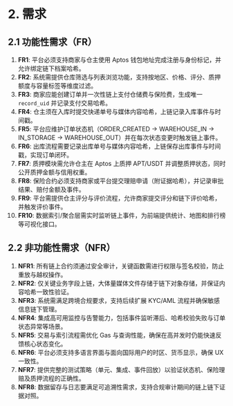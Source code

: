 # 2. 需求

## 2.1 功能性需求（FR）
1. **FR1**: 平台必须支持商家与仓主使用 Aptos 钱包地址完成注册与身份标记，并允许绑定链下档案哈希。
2. **FR2**: 系统需提供仓库筛选与列表浏览功能，支持按地区、价格、评分、质押额度与容量标签等维度过滤。
3. **FR3**: 商家应能创建订单并一次性链上支付仓储费与保险费，生成唯一 `record_uid` 并记录支付交易哈希。
4. **FR4**: 仓主须在入库时提交快递单号与媒体内容哈希，上链记录入库事件与时间戳。
5. **FR5**: 平台应维护订单状态机（ORDER_CREATED → WAREHOUSE_IN → IN_STORAGE → WAREHOUSE_OUT）并在每次状态变更时触发链上事件。
6. **FR6**: 出库流程需要记录出库单号与媒体内容哈希，上链保存出库事件与时间戳，实现订单闭环。
7. **FR7**: 质押模块需允许仓主在 Aptos 上质押 APT/USDT 并调整质押状态，同时公开质押金额与信用权重。
8. **FR8**: 保险合约必须支持商家或平台提交理赔申请（附证据哈希），并记录审批结果、赔付金额及事件。
9. **FR9**: 平台需提供仓主评分与评价流程，允许商家提交评分和链下评价哈希，并触发评价事件。
10. **FR10**: 数据索引/聚合层需实时监听链上事件，为前端提供统计、地图和排行榜等可视化接口。

## 2.2 非功能性需求（NFR）
1. **NFR1**: 所有链上合约须通过安全审计，关键函数需进行权限与签名校验，防止重放与越权操作。
2. **NFR2**: 仅关键业务字段上链，大体量媒体文件存储于链下对象存储，并保证内容哈希一致性验证。
3. **NFR3**: 系统需满足跨境合规要求，支持后续扩展 KYC/AML 流程并确保敏感信息链下管理。
4. **NFR4**: 集成高可用监控与告警能力，包括事件监听滞后、哈希校验失败与订单状态异常等场景。
5. **NFR5**: 交易与索引流程需优化 Gas 与查询性能，确保在高并发时仍能快速反馈核心状态变化。
6. **NFR6**: 平台必须支持多语言界面与面向国际用户的时区、货币显示，确保 UX 一致性。
7. **NFR7**: 提供完整的测试策略（单元、集成、事件回放）以验证状态机、保险理赔及质押流程的正确性。
8. **NFR8**: 数据留存与日志要满足可追溯性需求，支持合规审计期间的链上链下证据对照。
